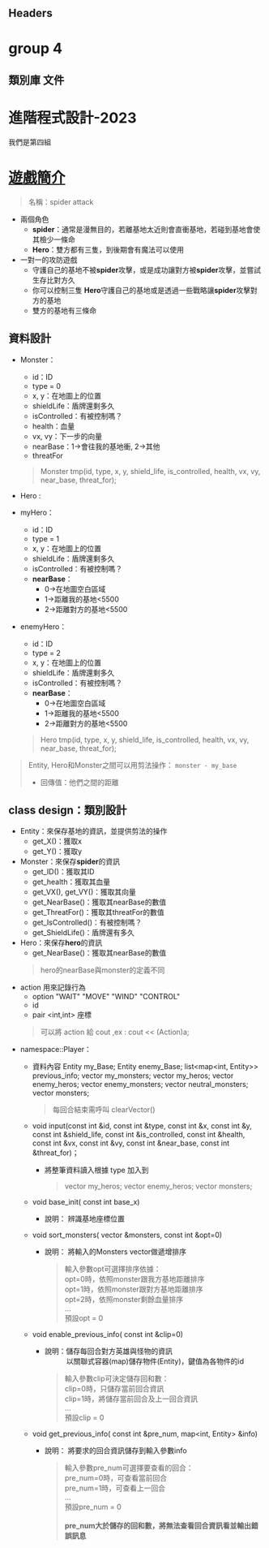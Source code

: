 
## Headers
# group 4
## 類別庫 文件
# 進階程式設計-2023
我們是第四組
# [遊戲簡介]( https://www.codingame.com/multiplayer/bot-programming/spring-challenge-2022)
> 名稱：spider attack
* 兩個角色
	* **spider**：通常是漫無目的，若離基地太近則會直衝基地，若碰到基地會使其檢少一條命
	* **Hero**：雙方都有三隻，到後期會有魔法可以使用
* 一對一的攻防遊戲
	* 守護自己的基地不被**spider**攻擊，或是成功讓對方被**spider**攻擊，並嘗試生存比對方久
	* 你可以控制三隻 **Hero**守護自己的基地或是透過一些戰略讓**spider**攻擊對方的基地
	* 雙方的基地有三條命
	
## 資料設計
* Monster：
	* id：ID
	* type = 0
	* x, y：在地圖上的位置
	* shieldLife：盾牌還剩多久
	* isControlled：有被控制嗎？
	* health：血量
	* vx, vy：下一步的向量
	* nearBase：1&rarr;會往我的基地衝, 2&rarr;其他
	* threatFor

	> Monster tmp(id, type, x, y, shield_life, is_controlled, health, vx, vy, near_base, threat_for);
 * Hero :
  * myHero：
    * id：ID
    * type = 1
    * x, y：在地圖上的位置
    * shieldLife：盾牌還剩多久
    * isControlled：有被控制嗎？
    * **nearBase**：
      * 0&rarr;在地圖空白區域
      * 1&rarr;距離我的基地<5500
      * 2&rarr;距離對方的基地<5500
  * enemyHero：
    * id：ID
    * type = 2
    * x, y：在地圖上的位置
    * shieldLife：盾牌還剩多久
    * isControlled：有被控制嗎？
    * **nearBase**：
      * 0&rarr;在地圖空白區域
      * 1&rarr;距離我的基地<5500
      * 2&rarr;距離對方的基地<5500
	> Hero tmp(id, type, x, y, shield_life, is_controlled, health, vx, vy, near_base, threat_for);

		
> Entity, Hero和Monster之間可以用剪法操作：
> `monster - my_base `
> * 回傳值：他們之間的距離

## class design：類別設計

* Entity：來保存基地的資訊，並提供剪法的操作
	* get_X()：獲取x
	* get_Y()：獲取y
* Monster：來保存**spider**的資訊
	* get_ID()：獲取其ID
	* get_health：獲取其血量
	* get_VX(), get_VY()：獲取其向量
	* get_NearBase()：獲取其nearBase的數值
	* get_ThreatFor()：獲取其threatFor的數值
 	* get_IsControlled()：有被控制嗎？
 	* get_ShieldLife()：盾牌還有多久
* Hero：來保存**hero**的資訊
	* get_NearBase()：獲取其nearBase的數值
	> hero的nearBase與monster的定義不同
* action 用來記錄行為
	* option "WAIT" "MOVE" "WIND" "CONTROL"
	* id
	* pair <int,int> 座標
	> 可以將 action 給 cout ,ex : cout << (Action)a;
* namespace::Player：
	* 資料內容
		Entity my_Base;
		Entity enemy_Base;
		list<map<int, Entity>> previous_info;
		vector<Monsters> my_monsters;
		vector<Hero> my_heros;
		vector<Hero> enemy_heros;
		vector<Monsters> enemy_monsters;
		vector<Monsters> neutral_monsters;
		vector<Monsters> monsters;
		> 每回合結束需呼叫 clearVector() 
	* void input(const int &id, const int &type, const int &x, const int &y, const int &shield_life, const int &is_controlled, const int &health, const int &vx, const int &vy, const int &near_base, const int &threat_for)；
		* 將整筆資料讀入根據 type 加入到 
			> vector<Hero> my_heros;
			vector<Hero> enemy_heros;
			vector<Monsters> monsters;


	* void base_init( const int base_x)

        * 說明：
            辨識基地座標位置
  
    * void sort_monsters( vector<Monsters> &monsters, const int &opt=0)

        * 說明：
            將輸入的Monsters vector做遞增排序

			> 輸入參數opt可選擇排序依據：  
					opt=0時，依照monster跟我方基地距離排序  
					opt=1時，依照monster跟對方基地距離排序  
					opt=2時，依照monster剩餘血量排序  
					...  
				預設opt = 0

    * void enable_previous_info( const int &clip=0)
        * 說明：儲存每回合對方英雄與怪物的資訊  
    &emsp;&emsp;&ensp;&nbsp;  以關聯式容器(map)儲存物件(Entity)，鍵值為各物件的id
        
			> 輸入參數clip可決定儲存回和數：  
					clip=0時，只儲存當前回合資訊  
					clip=1時，將儲存當前回合及上一回合資訊  
					...  
				預設clip = 0
    * void get_previous_info( const int &pre_num, map<int, Entity> &info)

        * 說明：
            將要求的回合資訊儲存到輸入參數info
            
			> 輸入參數pre_num可選擇要查看的回合：  
					pre_num=0時，可查看當前回合  
					pre_num=1時，可查看上一回合  
					...   
				預設pre_num = 0  
&emsp;&emsp;  
**pre_num大於儲存的回和數，將無法查看回合資訊看並輸出錯誤訊息**
